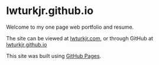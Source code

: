 # lwturkjr.github.io

Welcome to my one page web portfolio and resume.

The site can be viewed at [lwturkjr.com](https://lwturkjr.com), or through GitHub at [lwturkjr.github.io](https://lwturkjr.github.io)

This site was built using [GitHub Pages](https://pages.github.com/).
